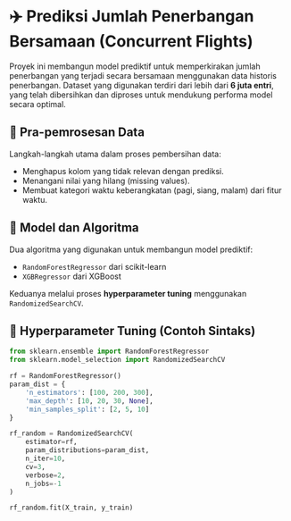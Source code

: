 # ✈️ Prediksi Jumlah Penerbangan Bersamaan (Concurrent Flights)

Proyek ini membangun model prediktif untuk memperkirakan jumlah penerbangan yang terjadi secara bersamaan menggunakan data historis penerbangan. Dataset yang digunakan terdiri dari lebih dari **6 juta entri**, yang telah dibersihkan dan diproses untuk mendukung performa model secara optimal.

## 🧹 Pra-pemrosesan Data

Langkah-langkah utama dalam proses pembersihan data:
- Menghapus kolom yang tidak relevan dengan prediksi.
- Menangani nilai yang hilang (missing values).
- Membuat kategori waktu keberangkatan (pagi, siang, malam) dari fitur waktu.

## 🧠 Model dan Algoritma

Dua algoritma yang digunakan untuk membangun model prediktif:

- `RandomForestRegressor` dari scikit-learn
- `XGBRegressor` dari XGBoost

Keduanya melalui proses **hyperparameter tuning** menggunakan `RandomizedSearchCV`.

## 🔧 Hyperparameter Tuning (Contoh Sintaks)

```python
from sklearn.ensemble import RandomForestRegressor
from sklearn.model_selection import RandomizedSearchCV

rf = RandomForestRegressor()
param_dist = {
    'n_estimators': [100, 200, 300],
    'max_depth': [10, 20, 30, None],
    'min_samples_split': [2, 5, 10]
}

rf_random = RandomizedSearchCV(
    estimator=rf,
    param_distributions=param_dist,
    n_iter=10,
    cv=3,
    verbose=2,
    n_jobs=-1
)

rf_random.fit(X_train, y_train)
